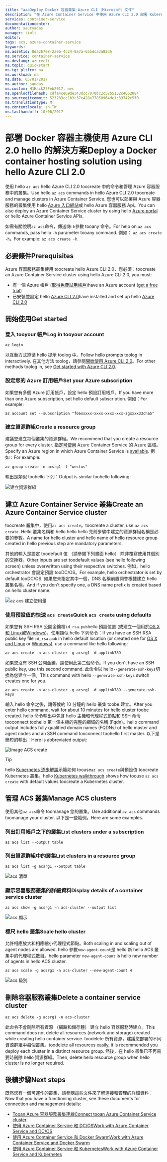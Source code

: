 ```yaml
---
title: "aaaDeploy Docker 容器叢集-Azure CLI |Microsoft 文件"
description: "在 Azure Container Service 中使用 Azure CLI 2.0 部署 Kubernetes、DC/OS，或 Docker Swarm 解決方案"
services: container-service
documentationcenter: 
author: sauryadas
manager: timlt
editor: 
tags: acs, azure-container-service
keywords: 
ms.assetid: 8da267e8-2aeb-4c24-9a7a-65bdca3a82d6
ms.service: container-service
ms.devlang: azurecli
ms.topic: quickstart
ms.tgt_pltfrm: na
ms.workload: na
ms.date: 03/01/2017
ms.author: saudas
ms.custom: H1Hack27Feb2017, mvc
ms.openlocfilehash: cdfa4ce69de343dcc7070bc2c58b5132c4062084
ms.sourcegitcommit: 523283cc1b3c37c428e77850964dc1c33742c5f0
ms.translationtype: MT
ms.contentlocale: zh-TW
ms.lasthandoff: 10/06/2017
---
```

# <a name="deploy-a-docker-container-hosting-solution-using-hello-azure-cli-20"></a><span data-ttu-id="e2758-103">部署 Docker 容器主機使用 Azure CLI 2.0 hello 的解決方案</span><span class="sxs-lookup"><span data-stu-id="e2758-103">Deploy a Docker container hosting solution using hello Azure CLI 2.0</span></span>

<span data-ttu-id="e2758-104">使用 hello `az acs` hello Azure CLI 2.0 toocreate 中的命令和管理 Azure 容器服務中的叢集。</span><span class="sxs-lookup"><span data-stu-id="e2758-104">Use hello `az acs` commands in hello Azure CLI 2.0 toocreate and manage clusters in Azure Container Service.</span></span> <span data-ttu-id="e2758-105">您也可以部署與 Azure 容器服務的叢集使用 hello [Azure 入口網站](container-service-deployment.md)或 hello Azure 容器服務 Api。</span><span class="sxs-lookup"><span data-stu-id="e2758-105">You can also deploy an Azure Container Service cluster by using hello [Azure portal](container-service-deployment.md) or hello Azure Container Service APIs.</span></span>

<span data-ttu-id="e2758-106">如需有關說明`az acs`命令，傳送嗨`-h`參數 tooany 命令。</span><span class="sxs-lookup"><span data-stu-id="e2758-106">For help on `az acs` commands, pass hello `-h` parameter tooany command.</span></span> <span data-ttu-id="e2758-107">例如： `az acs create -h`。</span><span class="sxs-lookup"><span data-stu-id="e2758-107">For example: `az acs create -h`.</span></span>



## <a name="prerequisites"></a><span data-ttu-id="e2758-108">必要條件</span><span class="sxs-lookup"><span data-stu-id="e2758-108">Prerequisites</span></span>
<span data-ttu-id="e2758-109">Azure 容器服務叢集使用 toocreate hello Azure CLI 2.0，您必須：</span><span class="sxs-lookup"><span data-stu-id="e2758-109">toocreate an Azure Container Service cluster using hello Azure CLI 2.0, you must:</span></span>
* <span data-ttu-id="e2758-110">有一個 Azure 帳戶 ([取得免費試用帳戶](https://azure.microsoft.com/pricing/free-trial/))</span><span class="sxs-lookup"><span data-stu-id="e2758-110">have an Azure account ([get a free trial](https://azure.microsoft.com/pricing/free-trial/))</span></span>
* <span data-ttu-id="e2758-111">已安裝並設定 hello [Azure CLI 2.0](/cli/azure/install-az-cli2)</span><span class="sxs-lookup"><span data-stu-id="e2758-111">have installed and set up hello [Azure CLI 2.0](/cli/azure/install-az-cli2)</span></span>

## <a name="get-started"></a><span data-ttu-id="e2758-112">開始使用</span><span class="sxs-lookup"><span data-stu-id="e2758-112">Get started</span></span> 
### <a name="log-in-tooyour-account"></a><span data-ttu-id="e2758-113">登入 tooyour 帳戶</span><span class="sxs-lookup"><span data-stu-id="e2758-113">Log in tooyour account</span></span>
```azurecli
az login 
```

<span data-ttu-id="e2758-114">以互動方式遵循 hello 提示 toolog 中。</span><span class="sxs-lookup"><span data-stu-id="e2758-114">Follow hello prompts toolog in interactively.</span></span> <span data-ttu-id="e2758-115">在其他方法 toolog，請參閱[開始使用 Azure CLI 2.0](/cli/azure/get-started-with-az-cli2)。</span><span class="sxs-lookup"><span data-stu-id="e2758-115">For other methods toolog in, see [Get started with Azure CLI 2.0](/cli/azure/get-started-with-az-cli2).</span></span>

### <a name="set-your-azure-subscription"></a><span data-ttu-id="e2758-116">設定您的 Azure 訂用帳戶</span><span class="sxs-lookup"><span data-stu-id="e2758-116">Set your Azure subscription</span></span>

<span data-ttu-id="e2758-117">如果您有多個 Azure 訂用帳戶，設定 hello 預設訂用帳戶。</span><span class="sxs-lookup"><span data-stu-id="e2758-117">If you have more than one Azure subscription, set hello default subscription.</span></span> <span data-ttu-id="e2758-118">例如：</span><span class="sxs-lookup"><span data-stu-id="e2758-118">For example:</span></span>

```
az account set --subscription "f66xxxxx-xxxx-xxxx-xxx-zgxxxx33cha5"
```


### <a name="create-a-resource-group"></a><span data-ttu-id="e2758-119">建立資源群組</span><span class="sxs-lookup"><span data-stu-id="e2758-119">Create a resource group</span></span>
<span data-ttu-id="e2758-120">建議您建立每個叢集的資源群組。</span><span class="sxs-lookup"><span data-stu-id="e2758-120">We recommend that you create a resource group for every cluster.</span></span> <span data-ttu-id="e2758-121">指定[可使用](https://azure.microsoft.com/en-us/regions/services/) Azure Container Service 的 Azure 區域。</span><span class="sxs-lookup"><span data-stu-id="e2758-121">Specify an Azure region in which Azure Container Service is [available](https://azure.microsoft.com/en-us/regions/services/).</span></span> <span data-ttu-id="e2758-122">例如：</span><span class="sxs-lookup"><span data-stu-id="e2758-122">For example:</span></span>

```azurecli
az group create -n acsrg1 -l "westus"
```
<span data-ttu-id="e2758-123">輸出是類似 toohello 下列：</span><span class="sxs-lookup"><span data-stu-id="e2758-123">Output is similar toohello following:</span></span>

![建立資源群組](./media/container-service-create-acs-cluster-cli/rg-create.png)


## <a name="create-an-azure-container-service-cluster"></a><span data-ttu-id="e2758-125">建立 Azure Container Service 叢集</span><span class="sxs-lookup"><span data-stu-id="e2758-125">Create an Azure Container Service cluster</span></span>

<span data-ttu-id="e2758-126">toocreate 叢集中，使用`az acs create`。</span><span class="sxs-lookup"><span data-stu-id="e2758-126">toocreate a cluster, use `az acs create`.</span></span>
<span data-ttu-id="e2758-127">Hello 叢集名稱和 hello hello hello 先前步驟中建立的資源群組名稱是必要的參數。</span><span class="sxs-lookup"><span data-stu-id="e2758-127">A name for hello cluster and hello name of hello resource group created in hello previous step are mandatory parameters.</span></span> 

<span data-ttu-id="e2758-128">其他的輸入是設定 toodefault 值 （請參閱下列畫面 hello） 除非覆寫使用其個別的交換器。</span><span class="sxs-lookup"><span data-stu-id="e2758-128">Other inputs are set toodefault values (see hello following screen) unless overwritten using their respective switches.</span></span> <span data-ttu-id="e2758-129">例如，hello orchestrator 會設定預設 tooDC/OS。</span><span class="sxs-lookup"><span data-stu-id="e2758-129">For example, hello orchestrator is set by default tooDC/OS.</span></span> <span data-ttu-id="e2758-130">如果您未指定其中一個，DNS 名稱前置詞會根據建立 hello 叢集名稱。</span><span class="sxs-lookup"><span data-stu-id="e2758-130">And if you don't specify one, a DNS name prefix is created based on hello cluster name.</span></span>

![az acs 建立使用量](./media/container-service-create-acs-cluster-cli/create-help.png)


### <a name="quick-acs-create-using-defaults"></a><span data-ttu-id="e2758-132">使用預設值的快速 `acs create`</span><span class="sxs-lookup"><span data-stu-id="e2758-132">Quick `acs create` using defaults</span></span>
<span data-ttu-id="e2758-133">如果您有 SSH RSA 公開金鑰檔`id_rsa.pub`hello 預設位置 (或建立一個用於[OS X 和 Linux](../../virtual-machines/linux/mac-create-ssh-keys.md)或[Windows](../../virtual-machines/linux/ssh-from-windows.md))，使用類似 hello 下列命令：</span><span class="sxs-lookup"><span data-stu-id="e2758-133">If you have an SSH RSA public key file `id_rsa.pub` in hello default location (or created one for [OS X and Linux](../../virtual-machines/linux/mac-create-ssh-keys.md) or [Windows](../../virtual-machines/linux/ssh-from-windows.md)), use a command like hello following:</span></span>

```azurecli
az acs create -n acs-cluster -g acsrg1 -d applink789
```
<span data-ttu-id="e2758-134">如果您沒有 SSH 公開金鑰，請使用此第二個命令。</span><span class="sxs-lookup"><span data-stu-id="e2758-134">If you don't have an SSH public key, use this second command.</span></span> <span data-ttu-id="e2758-135">此命令以 hello`--generate-ssh-keys`切換為您建立一個。</span><span class="sxs-lookup"><span data-stu-id="e2758-135">This command with hello `--generate-ssh-keys` switch creates one for you.</span></span>

```azurecli
az acs create -n acs-cluster -g acsrg1 -d applink789 --generate-ssh-keys
```

<span data-ttu-id="e2758-136">輸入 hello 命令之後，請等候約 10 分鐘的 hello 叢集 toobe 建立。</span><span class="sxs-lookup"><span data-stu-id="e2758-136">After you enter hello command, wait for about 10 minutes for hello cluster toobe created.</span></span> <span data-ttu-id="e2758-137">hello 命令輸出中包含 hello 主機和代理程式節點和 SSH 命令 tooconnect toohello 第一個主機的完整的網域的名稱 (Fqdn)。</span><span class="sxs-lookup"><span data-stu-id="e2758-137">hello command output includes fully qualified domain names (FQDNs) of hello master and agent nodes and an SSH command tooconnect toohello first master.</span></span> <span data-ttu-id="e2758-138">以下是簡短的輸出︰</span><span class="sxs-lookup"><span data-stu-id="e2758-138">Here is abbreviated output:</span></span>

![Image ACS create](./media/container-service-create-acs-cluster-cli/cluster-create.png)

> [!TIP]
> <span data-ttu-id="e2758-140">hello [Kubernetes 逐步解說](../kubernetes/container-service-kubernetes-walkthrough.md)示範如何 toouse`az acs create`與預設值 toocreate Kubernetes 叢集。</span><span class="sxs-lookup"><span data-stu-id="e2758-140">hello [Kubernetes walkthrough](../kubernetes/container-service-kubernetes-walkthrough.md) shows how toouse `az acs create` with default values toocreate a Kubernetes cluster.</span></span>
>

## <a name="manage-acs-clusters"></a><span data-ttu-id="e2758-141">管理 ACS 叢集</span><span class="sxs-lookup"><span data-stu-id="e2758-141">Manage ACS clusters</span></span>

<span data-ttu-id="e2758-142">使用其他`az acs`命令 toomanage 您的叢集。</span><span class="sxs-lookup"><span data-stu-id="e2758-142">Use additional `az acs` commands toomanage your cluster.</span></span> <span data-ttu-id="e2758-143">以下是一些範例。</span><span class="sxs-lookup"><span data-stu-id="e2758-143">Here are some examples.</span></span>

### <a name="list-clusters-under-a-subscription"></a><span data-ttu-id="e2758-144">列出訂用帳戶之下的叢集</span><span class="sxs-lookup"><span data-stu-id="e2758-144">List clusters under a subscription</span></span>

```azurecli
az acs list --output table
```

### <a name="list-clusters-in-a-resource-group"></a><span data-ttu-id="e2758-145">列出資源群組中的叢集</span><span class="sxs-lookup"><span data-stu-id="e2758-145">List clusters in a resource group</span></span>

```azurecli
az acs list -g acsrg1 --output table
```

![acs 清單](./media/container-service-create-acs-cluster-cli/acs-list.png)


### <a name="display-details-of-a-container-service-cluster"></a><span data-ttu-id="e2758-147">顯示容器服務叢集的詳細資料</span><span class="sxs-lookup"><span data-stu-id="e2758-147">Display details of a container service cluster</span></span>

```azurecli
az acs show -g acsrg1 -n acs-cluster --output list
```

![acs 顯示](./media/container-service-create-acs-cluster-cli/acs-show.png)


### <a name="scale-hello-cluster"></a><span data-ttu-id="e2758-149">標尺 hello 叢集</span><span class="sxs-lookup"><span data-stu-id="e2758-149">Scale hello cluster</span></span>
<span data-ttu-id="e2758-150">允許相應放大和相應縮小代理程式節點。</span><span class="sxs-lookup"><span data-stu-id="e2758-150">Both scaling in and scaling out of agent nodes are allowed.</span></span> <span data-ttu-id="e2758-151">hello 參數`new-agent-count`是 hello 新 hello ACS 叢集中的代理程式數目。</span><span class="sxs-lookup"><span data-stu-id="e2758-151">hello parameter `new-agent-count` is hello new number of agents in hello ACS cluster.</span></span>

```azurecli
az acs scale -g acsrg1 -n acs-cluster --new-agent-count 4
```

![acs 級別](./media/container-service-create-acs-cluster-cli/acs-scale.png)

## <a name="delete-a-container-service-cluster"></a><span data-ttu-id="e2758-153">刪除容器服務叢集</span><span class="sxs-lookup"><span data-stu-id="e2758-153">Delete a container service cluster</span></span>
```azurecli
az acs delete -g acsrg1 -n acs-cluster 
```
<span data-ttu-id="e2758-154">此命令不會刪除所有資源 （網路和儲存體） 建立 hello 容器服務時建立。</span><span class="sxs-lookup"><span data-stu-id="e2758-154">This command does not delete all resources (network and storage) created while creating hello container service.</span></span> <span data-ttu-id="e2758-155">toodelete 所有資源，建議您部署的不同資源群組中每個叢集。</span><span class="sxs-lookup"><span data-stu-id="e2758-155">toodelete all resources easily, it is recommended you deploy each cluster in a distinct resource group.</span></span> <span data-ttu-id="e2758-156">然後，在 hello 叢集已不再需要時刪除 hello 資源群組。</span><span class="sxs-lookup"><span data-stu-id="e2758-156">Then, delete hello resource group when hello cluster is no longer required.</span></span>

## <a name="next-steps"></a><span data-ttu-id="e2758-157">後續步驟</span><span class="sxs-lookup"><span data-stu-id="e2758-157">Next steps</span></span>
<span data-ttu-id="e2758-158">既然您有一個可運作的叢集，請參閱這些文件來了解連接和管理的詳細資料：</span><span class="sxs-lookup"><span data-stu-id="e2758-158">Now that you have a functioning cluster, see these documents for connection and management details:</span></span>

* [<span data-ttu-id="e2758-159">Tooan Azure 容器服務叢集連線</span><span class="sxs-lookup"><span data-stu-id="e2758-159">Connect tooan Azure Container Service cluster</span></span>](../container-service-connect.md)
* [<span data-ttu-id="e2758-160">使用 Azure Container Service 和 DC/OS</span><span class="sxs-lookup"><span data-stu-id="e2758-160">Work with Azure Container Service and DC/OS</span></span>](container-service-mesos-marathon-rest.md)
* [<span data-ttu-id="e2758-161">使用 Azure Container Service 和 Docker Swarm</span><span class="sxs-lookup"><span data-stu-id="e2758-161">Work with Azure Container Service and Docker Swarm</span></span>](container-service-docker-swarm.md)
* [<span data-ttu-id="e2758-162">使用 Azure Container Service 和 Kubernetes</span><span class="sxs-lookup"><span data-stu-id="e2758-162">Work with Azure Container Service and Kubernetes</span></span>](../kubernetes/container-service-kubernetes-walkthrough.md)